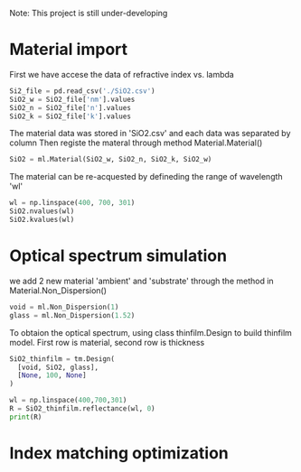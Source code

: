 Note:
This project is still under-developing

# Material import
First we have accese the data of refractive index vs. lambda 
```python
Si2_file = pd.read_csv('./SiO2.csv')
SiO2_w = SiO2_file['nm'].values
SiO2_n = SiO2_file['n'].values
SiO2_k = SiO2_file['k'].values
```
The material data was stored in 'SiO2.csv' and each data was separated by column
Then registe the materal through method Material.Material()
```python
SiO2 = ml.Material(SiO2_w, SiO2_n, SiO2_k, SiO2_w)
```
The material can be re-acquested by defineding the range of wavelength 'wl'
```python
wl = np.linspace(400, 700, 301)
SiO2.nvalues(wl)
SiO2.kvalues(wl)
```

# Optical spectrum simulation
we add 2 new material 'ambient' and 'substrate' through the method in Material.Non_Dispersion()
```python
void = ml.Non_Dispersion(1)
glass = ml.Non_Dispersion(1.52)
```
To obtaion the optical spectrum, using class thinfilm.Design to build thinfilm model.
First row is material, second row is thickness 
```python
SiO2_thinfilm = tm.Design(
  [void, SiO2, glass],
  [None, 100, None]
)
```
```python
wl = np.linspace(400,700,301)
R = SiO2_thinfilm.reflectance(wl, 0)
print(R)
```


# Index matching optimization

